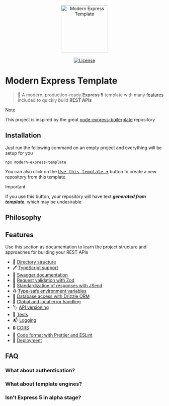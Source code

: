 <div align="center">
  <a href="https://github.com/willpinha/modern-express-template">
    <img width="150" alt="Modern Express Template" src="https://github.com/willpinha/modern-express-template/assets/86596621/94518c9d-92e2-4b3d-abe7-a5823a66a9d7" />
  </a>
</div>

<br />

<div align="center">
  <a href="https://github.com/willpinha/modern-express-template/blob/master/LICENSE">
    <img alt="License" src="https://img.shields.io/github/license/willpinha/modern-express-template?style=flat-square&link=https%3A%2F%2Fgithub.com%2Fwillpinha%2Fmodern-express-template%2Fblob%2Fmaster%2FLICENSE" />
  </a>
</div>

# Modern Express Template

> 🚀 A modern, production-ready **Express 5** template with many [features](https://github.com/willpinha/modern-express-template?tab=readme-ov-file#features) included to quickly build **REST APIs**

> [!NOTE]
> This project is inspired by the great [node-express-boilerplate](https://github.com/hagopj13/node-express-boilerplate) repository

## Installation

Just run the following command on an empty project and everything will be setup for you

```
npx modern-express-template
```

You can also click on the <kbd>[Use this template ▾](https://github.com/new?template_name=modern-express-template&template_owner=willpinha)</kbd>
button to create a new repository from this template

> [!IMPORTANT]
> If you use this button, your repository will have text ***generated from template***, which may be undesirable

## Philosophy



## Features

Use this section as documentation to learn the project structure and approaches for building your REST APIs

- 📂 [Directory structure]()
- 🖊️ [TypeScript support]()
- 📖 [Swagger documentation]()
- 🔎 [Request validation with Zod]()
- 📮 [Standardization of responses with JSend]()
- ♻️ [Type-safe environment variables]()
- 💾 [Database access with Drizzle ORM]()
- 🧯 [Global and local error handling]()
- 🏷️ [API versioning]()
- 🧪 [Tests]()
- 📬 [Logging]()
- 🔒 [CORS]()
- 📐 [Code format with Prettier and ESLint]()
- 🚀 [Deployment]()

## FAQ

### What about authentication?

### What about template engines?

### Isn't Express 5 in alpha stage?
